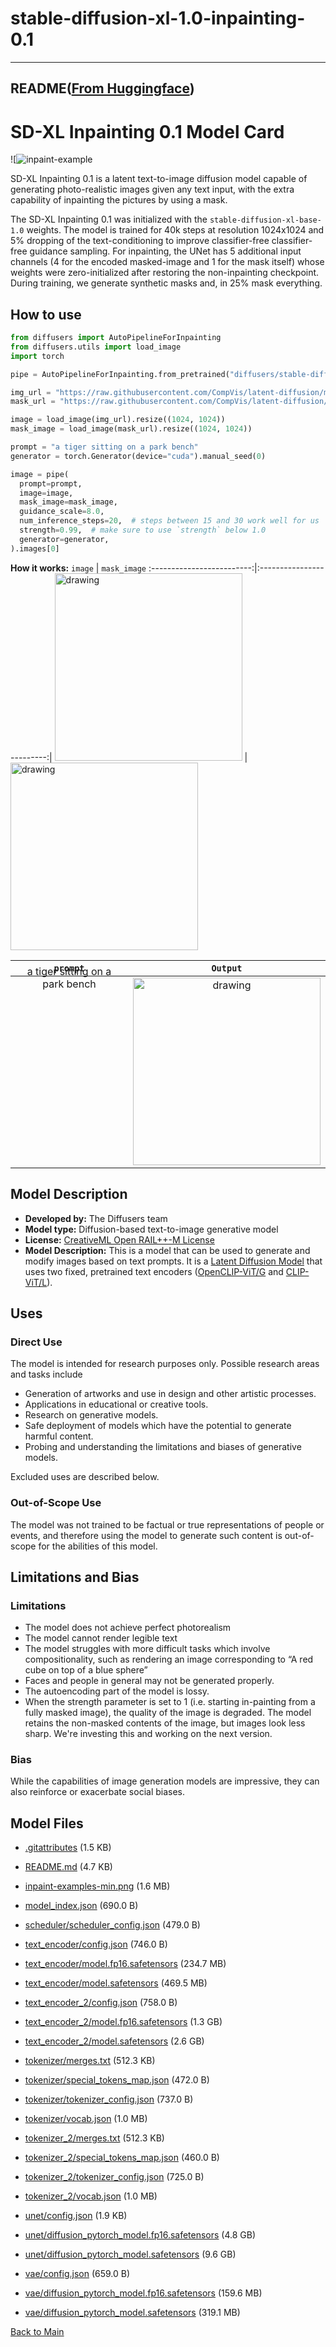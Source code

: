 
# stable-diffusion-xl-1.0-inpainting-0.1
---


## README([From Huggingface](https://huggingface.co/hf-diffusers/stable-diffusion-xl-1.0-inpainting-0.1))




# SD-XL Inpainting 0.1 Model Card

![![inpaint-example](https://huggingface.co/hf-diffusers/stable-diffusion-xl-1.0-inpainting-0.1/resolve/main/inpaint-examples-min.png)

SD-XL Inpainting 0.1 is a latent text-to-image diffusion model capable of generating photo-realistic images given any text input, with the extra capability of inpainting the pictures by using a mask.

The SD-XL Inpainting 0.1 was initialized with the `stable-diffusion-xl-base-1.0` weights. The model is trained for 40k steps at resolution 1024x1024 and 5% dropping of the text-conditioning to improve classifier-free classifier-free guidance sampling. For inpainting, the UNet has 5 additional input channels (4 for the encoded masked-image and 1 for the mask itself) whose weights were zero-initialized after restoring the non-inpainting checkpoint. During training, we generate synthetic masks and, in 25% mask everything.


## How to use

```py
from diffusers import AutoPipelineForInpainting
from diffusers.utils import load_image
import torch

pipe = AutoPipelineForInpainting.from_pretrained("diffusers/stable-diffusion-xl-1.0-inpainting-0.1", dtype=paddle.float16, variant="fp16")

img_url = "https://raw.githubusercontent.com/CompVis/latent-diffusion/main/data/inpainting_examples/overture-creations-5sI6fQgYIuo.png"
mask_url = "https://raw.githubusercontent.com/CompVis/latent-diffusion/main/data/inpainting_examples/overture-creations-5sI6fQgYIuo_mask.png"

image = load_image(img_url).resize((1024, 1024))
mask_image = load_image(mask_url).resize((1024, 1024))

prompt = "a tiger sitting on a park bench"
generator = torch.Generator(device="cuda").manual_seed(0)

image = pipe(
  prompt=prompt,
  image=image,
  mask_image=mask_image,
  guidance_scale=8.0,
  num_inference_steps=20,  # steps between 15 and 30 work well for us
  strength=0.99,  # make sure to use `strength` below 1.0
  generator=generator,
).images[0]
```

**How it works:**
`image`          | `mask_image`
:-------------------------:|:-------------------------:|
<img src="https://raw.githubusercontent.com/CompVis/latent-diffusion/main/data/inpainting_examples/overture-creations-5sI6fQgYIuo.png" alt="drawing" width="300"/> | <img src="https://raw.githubusercontent.com/CompVis/latent-diffusion/main/data/inpainting_examples/overture-creations-5sI6fQgYIuo_mask.png" alt="drawing" width="300"/>


`prompt`          | `Output`
:-------------------------:|:-------------------------:|
<span style="position: relative;bottom: 150px;">a tiger sitting on a park bench</span> | <img src="https://huggingface.co/datasets/valhalla/images/resolve/main/tiger.png" alt="drawing" width="300"/>

## Model Description

- **Developed by:** The Diffusers team
- **Model type:** Diffusion-based text-to-image generative model
- **License:** [CreativeML Open RAIL++-M License](https://huggingface.co/stabilityai/stable-diffusion-xl-base-1.0/blob/main/LICENSE.md)
- **Model Description:** This is a model that can be used to generate and modify images based on text prompts. It is a [Latent Diffusion Model](https://arxiv.org/abs/2112.10752) that uses two fixed, pretrained text encoders ([OpenCLIP-ViT/G](https://github.com/mlfoundations/open_clip) and [CLIP-ViT/L](https://github.com/openai/CLIP/tree/main)).


## Uses

### Direct Use

The model is intended for research purposes only. Possible research areas and tasks include

- Generation of artworks and use in design and other artistic processes.
- Applications in educational or creative tools.
- Research on generative models.
- Safe deployment of models which have the potential to generate harmful content.
- Probing and understanding the limitations and biases of generative models.

Excluded uses are described below.

### Out-of-Scope Use

The model was not trained to be factual or true representations of people or events, and therefore using the model to generate such content is out-of-scope for the abilities of this model.

## Limitations and Bias

### Limitations

- The model does not achieve perfect photorealism
- The model cannot render legible text
- The model struggles with more difficult tasks which involve compositionality, such as rendering an image corresponding to “A red cube on top of a blue sphere”
- Faces and people in general may not be generated properly.
- The autoencoding part of the model is lossy.
- When the strength parameter is set to 1 (i.e. starting in-painting from a fully masked image), the quality of the image is degraded. The model retains the non-masked contents of the image, but images look less sharp. We're investing this and working on the next version.

### Bias
While the capabilities of image generation models are impressive, they can also reinforce or exacerbate social biases.




## Model Files

- [.gitattributes](https://paddlenlp.bj.bcebos.com/models/community/hf-diffusers/stable-diffusion-xl-1.0-inpainting-0.1/.gitattributes) (1.5 KB)

- [README.md](https://paddlenlp.bj.bcebos.com/models/community/hf-diffusers/stable-diffusion-xl-1.0-inpainting-0.1/README.md) (4.7 KB)

- [inpaint-examples-min.png](https://paddlenlp.bj.bcebos.com/models/community/hf-diffusers/stable-diffusion-xl-1.0-inpainting-0.1/inpaint-examples-min.png) (1.6 MB)

- [model_index.json](https://paddlenlp.bj.bcebos.com/models/community/hf-diffusers/stable-diffusion-xl-1.0-inpainting-0.1/model_index.json) (690.0 B)

- [scheduler/scheduler_config.json](https://paddlenlp.bj.bcebos.com/models/community/hf-diffusers/stable-diffusion-xl-1.0-inpainting-0.1/scheduler/scheduler_config.json) (479.0 B)

- [text_encoder/config.json](https://paddlenlp.bj.bcebos.com/models/community/hf-diffusers/stable-diffusion-xl-1.0-inpainting-0.1/text_encoder/config.json) (746.0 B)

- [text_encoder/model.fp16.safetensors](https://paddlenlp.bj.bcebos.com/models/community/hf-diffusers/stable-diffusion-xl-1.0-inpainting-0.1/text_encoder/model.fp16.safetensors) (234.7 MB)

- [text_encoder/model.safetensors](https://paddlenlp.bj.bcebos.com/models/community/hf-diffusers/stable-diffusion-xl-1.0-inpainting-0.1/text_encoder/model.safetensors) (469.5 MB)

- [text_encoder_2/config.json](https://paddlenlp.bj.bcebos.com/models/community/hf-diffusers/stable-diffusion-xl-1.0-inpainting-0.1/text_encoder_2/config.json) (758.0 B)

- [text_encoder_2/model.fp16.safetensors](https://paddlenlp.bj.bcebos.com/models/community/hf-diffusers/stable-diffusion-xl-1.0-inpainting-0.1/text_encoder_2/model.fp16.safetensors) (1.3 GB)

- [text_encoder_2/model.safetensors](https://paddlenlp.bj.bcebos.com/models/community/hf-diffusers/stable-diffusion-xl-1.0-inpainting-0.1/text_encoder_2/model.safetensors) (2.6 GB)

- [tokenizer/merges.txt](https://paddlenlp.bj.bcebos.com/models/community/hf-diffusers/stable-diffusion-xl-1.0-inpainting-0.1/tokenizer/merges.txt) (512.3 KB)

- [tokenizer/special_tokens_map.json](https://paddlenlp.bj.bcebos.com/models/community/hf-diffusers/stable-diffusion-xl-1.0-inpainting-0.1/tokenizer/special_tokens_map.json) (472.0 B)

- [tokenizer/tokenizer_config.json](https://paddlenlp.bj.bcebos.com/models/community/hf-diffusers/stable-diffusion-xl-1.0-inpainting-0.1/tokenizer/tokenizer_config.json) (737.0 B)

- [tokenizer/vocab.json](https://paddlenlp.bj.bcebos.com/models/community/hf-diffusers/stable-diffusion-xl-1.0-inpainting-0.1/tokenizer/vocab.json) (1.0 MB)

- [tokenizer_2/merges.txt](https://paddlenlp.bj.bcebos.com/models/community/hf-diffusers/stable-diffusion-xl-1.0-inpainting-0.1/tokenizer_2/merges.txt) (512.3 KB)

- [tokenizer_2/special_tokens_map.json](https://paddlenlp.bj.bcebos.com/models/community/hf-diffusers/stable-diffusion-xl-1.0-inpainting-0.1/tokenizer_2/special_tokens_map.json) (460.0 B)

- [tokenizer_2/tokenizer_config.json](https://paddlenlp.bj.bcebos.com/models/community/hf-diffusers/stable-diffusion-xl-1.0-inpainting-0.1/tokenizer_2/tokenizer_config.json) (725.0 B)

- [tokenizer_2/vocab.json](https://paddlenlp.bj.bcebos.com/models/community/hf-diffusers/stable-diffusion-xl-1.0-inpainting-0.1/tokenizer_2/vocab.json) (1.0 MB)

- [unet/config.json](https://paddlenlp.bj.bcebos.com/models/community/hf-diffusers/stable-diffusion-xl-1.0-inpainting-0.1/unet/config.json) (1.9 KB)

- [unet/diffusion_pytorch_model.fp16.safetensors](https://paddlenlp.bj.bcebos.com/models/community/hf-diffusers/stable-diffusion-xl-1.0-inpainting-0.1/unet/diffusion_pytorch_model.fp16.safetensors) (4.8 GB)

- [unet/diffusion_pytorch_model.safetensors](https://paddlenlp.bj.bcebos.com/models/community/hf-diffusers/stable-diffusion-xl-1.0-inpainting-0.1/unet/diffusion_pytorch_model.safetensors) (9.6 GB)

- [vae/config.json](https://paddlenlp.bj.bcebos.com/models/community/hf-diffusers/stable-diffusion-xl-1.0-inpainting-0.1/vae/config.json) (659.0 B)

- [vae/diffusion_pytorch_model.fp16.safetensors](https://paddlenlp.bj.bcebos.com/models/community/hf-diffusers/stable-diffusion-xl-1.0-inpainting-0.1/vae/diffusion_pytorch_model.fp16.safetensors) (159.6 MB)

- [vae/diffusion_pytorch_model.safetensors](https://paddlenlp.bj.bcebos.com/models/community/hf-diffusers/stable-diffusion-xl-1.0-inpainting-0.1/vae/diffusion_pytorch_model.safetensors) (319.1 MB)


[Back to Main](../../)